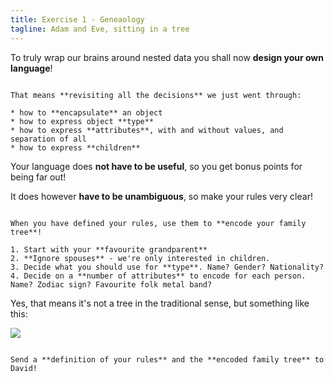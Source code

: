 ```yaml
---
title: Exercise 1 - Geneaology
tagline: Adam and Eve, sitting in a tree
---
```


To truly wrap our brains around nested data you shall now **design your own language**!

~~~

That means **revisiting all the decisions** we just went through:

* how to **encapsulate** an object
* how to express object **type**
* how to express **attributes**, with and without values, and separation of all
* how to express **children**

~~~

Your language does **not have to be useful**, so you get bonus points for being far out!

It does however **have to be unambiguous**, so make your rules very clear!

~~~

When you have defined your rules, use them to **encode your family tree**!

1. Start with your **favourite grandparent**
2. **Ignore spouses** - we're only interested in children.
3. Decide what you should use for **type**. Name? Gender? Nationality?
4. Decide on a **number of attributes** to encode for each person. Name? Zodiac sign? Favourite folk metal band?

~~~

Yes, that means it's not a tree in the traditional sense, but something like this:

![](resources/diagrams/tree.svg)

~~~

Send a **definition of your rules** and the **encoded family tree** to David!



